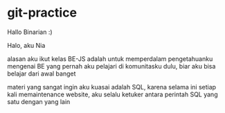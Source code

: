 # git-practice
Hallo Binarian :)

Halo, aku Nia

alasan aku ikut kelas BE-JS adalah untuk memperdalam pengetahuanku mengenai BE yang pernah aku pelajari di komunitasku dulu, biar aku bisa belajar dari awal banget

materi yang sangat ingin aku kuasai adalah SQL, karena selama ini setiap kali memaintenance website, aku selalu ketuker antara perintah SQL yang satu dengan yang lain
